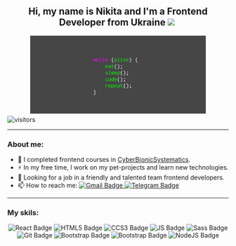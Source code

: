 <h2 align="center">  Hi, my name is Nikita and I'm a Frontend Developer from Ukraine <img src="https://media.giphy.com/media/hvRJCLFzcasrR4ia7z/giphy.gif" width="30px"/>&nbsp; </h2>

<div align="center" margin="10px">
    <img src="images/preview-photo.jpg" width="400px" />
</div>
<img align="center" src="https://komarev.com/ghpvc/?username=g-nik1ta&style=flat-square&color=blue" alt="visitors"/>


---


<h3>About me:</h3>

- 🌱 I completed frontend courses in <a href="https://edu.cbsystematics.com/ru">CyberBionicSystematics</a>.
- ⚡ In my free time, I work on my pet-projects and learn new technologies.
- 👯 Looking for a job in a friendly and talented team frontend developers.
- 📫 How to reach me: <a href="https://t.me/nekit_tt">
    <img src="https://img.shields.io/badge/Telegram-blue?style=flat&logo=telegram&logoColor=white" alt="Gmail Badge" />
</a> <a href="mailto:gonohovn@gmail.com">
    <img src="https://img.shields.io/badge/Gmail-red?style=flat&logo=gmail&logoColor=be2b21" alt="Telegram Badge" />
</a>
  

---


<h3>My skils:</h3>

<div align="center">
<img height="32px" src="https://img.shields.io/badge/React-black?style=for-the-badge&logo=react&logoColor=" alt="React Badge" />
<img height="32px" src="https://img.shields.io/badge/HTML5-black?style=for-the-badge&logo=html5&logoColor=" alt="HTML5 Badge" />
<img height="32px" src="https://img.shields.io/badge/CCS3-black?style=for-the-badge&logo=css3&logoColor=" alt="CCS3 Badge" />
<img height="32px" src="https://img.shields.io/badge/JavaScript-black?style=for-the-badge&logo=javascript&logoColor=" alt="JS Badge" />
<img height="32px" src="https://img.shields.io/badge/Sass-black?style=for-the-badge&logo=sass&logoColor=pink" alt="Sass Badge" />
<img height="32px" src="https://img.shields.io/badge/Git-black?style=for-the-badge&logo=git&logoColor=" alt="Git Badge" />
<img height="32px" src="https://img.shields.io/badge/Gulp-black?style=for-the-badge&logo=gulp&logoColor=" alt="Bootstrap Badge" />
<img height="32px" src="https://img.shields.io/badge/Bootstrap-black?style=for-the-badge&logo=bootstrap&logoColor=" alt="Bootstrap Badge" />
<img height="32px" src="https://img.shields.io/badge/Node.js-black?style=for-the-badge&logo=node.js&logoColor=" alt="NodeJS Badge" />
</div>
